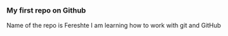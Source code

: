 ### My first repo on Github
Name of the repo is Fereshte
I am learning how to work with git and GitHub
